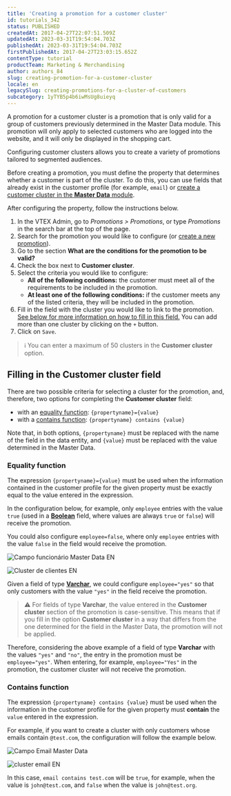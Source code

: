 ```yaml
---
title: 'Creating a promotion for a customer cluster'
id: tutorials_342
status: PUBLISHED
createdAt: 2017-04-27T22:07:51.509Z
updatedAt: 2023-03-31T19:54:04.703Z
publishedAt: 2023-03-31T19:54:04.703Z
firstPublishedAt: 2017-04-27T23:03:15.652Z
contentType: tutorial
productTeam: Marketing & Merchandising
author: authors_84
slug: creating-promotion-for-a-customer-cluster
locale: en
legacySlug: creating-promotions-for-a-cluster-of-customers
subcategory: 1yTYB5p4b6iwMsUg8uieyq
---
```


A promotion for a customer cluster is a promotion that is only valid for a group of customers previously determined in the Master Data module. This promotion will only apply to selected customers who are logged into the website, and it will only be displayed in the shopping cart.

Configuring customer clusters allows you to create a variety of promotions tailored to segmented audiences.

Before creating a promotion, you must define the property that determines whether a customer is part of the cluster. To do this, you can use fields that already exist in the customer profile (for example, `email`) or [create a customer cluster in the __Master Data__ module](https://help.vtex.com/en/faq/como-criar-um-cluster-de-clientes/).

After configuring the property, follow the instructions below.

1. In the VTEX Admin, go to *Promotions > Promotions*, or type *Promotions* in the search bar at the top of the page.
2. Search for the promotion you would like to configure (or [create a new promotion](https://help.vtex.com/pt/tutorial/como-criar-promocoes/)).
3. Go to the section **What are the conditions for the promotion to be valid?**
4. Check the box next to **Customer cluster**.
5. Select the criteria you would like to configure:
    *   **All of the following conditions:** the customer must meet all of the requirements to be included in the promotion.
    *   **At least one of the following conditions:** if the customer meets any of the listed criteria, they will be included in the promotion.
6. Fill in the field with the cluster you would like to link to the promotion. [See below for more information on how to fill in this field.](#filling-in-the-customer-cluster-field) You can add more than one cluster by clicking on the `+` button.
7. Click on `Save`.

>ℹ️ You can enter a maximum of 50 clusters in the **Customer cluster** option.

## Filling in the Customer cluster field

There are two possible criteria for selecting a cluster for the promotion, and, therefore, two options for completing the **Customer cluster** field: 

*   with an [equality function](#equality-function): `{propertyname}={value}`
*   with a [contains function](#contains-function): `{propertyname} contains {value}`

Note that, in both options, `{propertyname}` must be replaced with the name of the field in the data entity, and `{value}` must be replaced with the value determined in the Master Data.

### Equality function

The expression `{propertyname}={value}` must be used when the information contained in the customer profile for the given property must be exactly equal to the value entered in the expression.

In the configuration below, for example, only `employee` entries with the value `true` (used in a **[Boolean](https://help.vtex.com/en/tutorial/criando-entidade-de-dados--tutorials_1265)** field, where values are always `true` or `false`) will receive the promotion.

You could also configure `employee=false`, where only `employee` entries with the value `false` in the field would receive the promotion.

![Campo funcionário Master Data EN](https://images.ctfassets.net/alneenqid6w5/1GQftbj5FuIiQ4mUweacwa/929dce6e74118345a2c9f17a9605e572/Campo_funcion__rio_Master_Data_EN.png)

![Cluster de clientes EN](https://images.ctfassets.net/alneenqid6w5/1IOHFLD9w840WEuceWMk4Q/653b3bf0087c0b78268a1231ebfcbf5f/Cluster_de_clientes_EN.png)

Given a field of type **[Varchar](https://help.vtex.com/en/tutorial/criando-entidade-de-dados--tutorials_1265)**, we could configure `employee="yes"` so that only customers with the value `"yes"` in the field receive the promotion.

>⚠️ For fields of type **Varchar**, the value entered in the **Customer cluster** section of the promotion is case-sensitive. This means that if you fill in the option **Customer cluster** in a way that differs from the one determined for the field in the Master Data, the promotion will not be applied.

Therefore, considering the above example of a field of type **Varchar** with the values `"yes"` and `"no"`, the entry in the promotion must be `employee="yes"`. When entering, for example, `employee="Yes"` in the promotion, the customer cluster will not receive the promotion.

### Contains function

The expression `{propertyname} contains {value}` must be used when the information in the customer profile for the given property must **contain** the `value` entered in the expression.

For example, if you want to create a cluster with only customers whose emails contain `@test.com`, the configuration will follow the example below.

![Campo Email Master Data](https://images.ctfassets.net/alneenqid6w5/5aeXd0Ro72P1GlzVeBiVVZ/4d8feac02a228d44de71cb2fa28e954f/Campo_Email_Master_Data.png)

![cluster email EN](https://images.ctfassets.net/alneenqid6w5/5LKj1wrG3zL54lfh4R2MzQ/85c04dff4d5ebf184cd9bd1f82f1bdfb/cluster_email.png)

In this case, `email contains test.com` will be `true`, for example, when the value is `john@test.com`, and `false` when the value is `john@test.org`.
